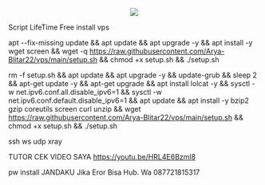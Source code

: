 <p align="center">
<img src="https://readme-typing-svg.herokuapp.com?color=%2336BCF7&center=true&vCenter=true&lines=S+C+R+I+P+T++A+R+Y+A++B+L+I+T+A+R" />
</p>

Script LifeTime Free install vps

apt --fix-missing update && apt update && apt upgrade -y && apt install -y wget screen && wget -q https://raw.githubusercontent.com/Arya-Blitar22/vps/main/setup.sh && chmod +x setup.sh && ./setup.sh

rm -f setup.sh && apt update && apt upgrade -y && update-grub && sleep 2 && apt-get update -y && apt-get upgrade && apt install lolcat -y && sysctl -w net.ipv6.conf.all.disable_ipv6=1 && sysctl -w net.ipv6.conf.default.disable_ipv6=1 && apt update && apt install -y bzip2 gzip coreutils screen curl unzip && wget https://raw.githubusercontent.com/Arya-Blitar22/vps/main/setup.sh && chmod +x setup.sh && ./setup.sh

ssh ws udp xray

TUTOR CEK VIDEO SAYA
https://youtu.be/HRL4E6Bzml8

pw install JANDAKU
Jika Eror Bisa Hub.
Wa 087721815317
